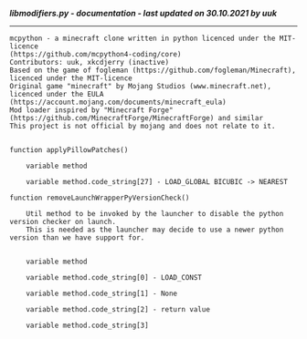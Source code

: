 ***libmodifiers.py - documentation - last updated on 30.10.2021 by uuk***
___

    mcpython - a minecraft clone written in python licenced under the MIT-licence 
    (https://github.com/mcpython4-coding/core)
    Contributors: uuk, xkcdjerry (inactive)
    Based on the game of fogleman (https://github.com/fogleman/Minecraft), licenced under the MIT-licence
    Original game "minecraft" by Mojang Studios (www.minecraft.net), licenced under the EULA
    (https://account.mojang.com/documents/minecraft_eula)
    Mod loader inspired by "Minecraft Forge" (https://github.com/MinecraftForge/MinecraftForge) and similar
    This project is not official by mojang and does not relate to it.


    function applyPillowPatches()

        variable method

        variable method.code_string[27] - LOAD_GLOBAL BICUBIC -> NEAREST

    function removeLaunchWrapperPyVersionCheck()
        
        Util method to be invoked by the launcher to disable the python version checker on launch.
        This is needed as the launcher may decide to use a newer python version than we have support for.


        variable method

        variable method.code_string[0] - LOAD_CONST

        variable method.code_string[1] - None

        variable method.code_string[2] - return value

        variable method.code_string[3]